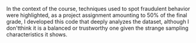 In the context of the course, techniques used to spot fraudulent behavior were highlighted, as a project assignment amounting to 50% of the final grade, I developed this code that deeply analyzes the dataset, although I don'tthink it is a balanced or trustworthy one given the strange sampling characteristics it shows. 
